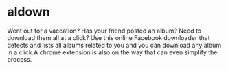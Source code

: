 aldown
======

Went out for a vaccation? Has your friend posted an album? Need to download them all at a click? Use this online Facebook downloader that detects and lists all albums related to you and you can download any album in a click.A chrome extension is also on the way that can even simplify the process.